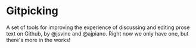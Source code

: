 # Gitpicking

A set of tools for improving the experience of discussing and editing prose text on Github, by @jsvine and @ajpiano. Right now we only have one, but there's more in the works!
